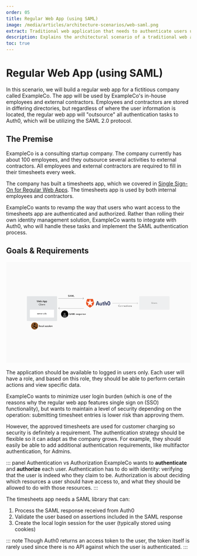 ```yaml
---
order: 05
title: Regular Web App (using SAML)
image: /media/articles/architecture-scenarios/web-saml.png
extract: Traditional web application that needs to authenticate users using SAML 2.0
description: Explains the architectural scenario of a traditional web application authenticating users using SAML 2.0.
toc: true
---
```

# Regular Web App (using SAML)

In this scenario, we will build a regular web app for a fictitious company called ExampleCo. The app will be used by ExampleCo's in-house employees and external contractors. Employees and contractors are stored in differing directories, but regardless of where the user information is located, the regular web app will "outsource" all authentication tasks to Auth0, which will be utilizing the SAML 2.0 protocol.

## The Premise

ExampleCo is a consulting startup company. The company currently has about 100 employees, and they outsource several activities to external contractors. All employees and external contractors are required to fill in their timesheets every week.

The company has built a timesheets app, which we covered in [Single Sign-On for Regular Web Apps](/architecture-scenarios/application/web-app-sso). The timesheets app is used by both internal employees and contractors.

ExampleCo wants to revamp the way that users who want access to the timesheets app are authenticated and authorized. Rather than rolling their own identity management solution, ExampleCo wants to integrate with Auth0, who will handle these tasks and implement the SAML authentication process.

## Goals & Requirements

![](/media/articles/architecture-scenarios/web-saml.png)

The application should be available to logged in users only. Each user will have a role, and based on this role, they should be able to perform certain actions and view specific data.

ExampleCo wants to minimize user login burden (which is one of the reasons why the regular web app features single sign on (SSO) functionality), but wants to maintain a level of security depending on the operation: submitting timesheet entries is lower risk than approving them.

However, the approved timesheets are used for customer charging so security is definitely a requirement. The authentication strategy should be flexible so it can adapt as the company grows. For example, they should easily be able to add additional authentication requirements, like multifactor authentication, for Admins.

::: panel Authentication vs Authorization
ExampleCo wants to __authenticate__ and __authorize__ each user. Authentication has to do with identity: verifying that the user is indeed who they claim to be. Authorization is about deciding which resources a user should have access to, and what they should be allowed to do with those resources.
:::

The timesheets app needs a SAML library that can:

1. Process the SAML response received from Auth0
2. Validate the user based on assertions included in the SAML response
3. Create the local login session for the user (typically stored using cookies)

::: note
Though Auth0 returns an access token to the user, the token itself is rarely used since there is no API against which the user is authenticated.
:::